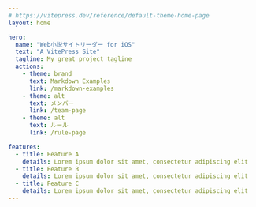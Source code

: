```yaml
---
# https://vitepress.dev/reference/default-theme-home-page
layout: home

hero:
  name: "Web小説サイトリーダー for iOS"
  text: "A VitePress Site"
  tagline: My great project tagline
  actions:
    - theme: brand
      text: Markdown Examples
      link: /markdown-examples
    - theme: alt
      text: メンバー
      link: /team-page
    - theme: alt
      text: ルール
      link: /rule-page

features:
  - title: Feature A
    details: Lorem ipsum dolor sit amet, consectetur adipiscing elit
  - title: Feature B
    details: Lorem ipsum dolor sit amet, consectetur adipiscing elit
  - title: Feature C
    details: Lorem ipsum dolor sit amet, consectetur adipiscing elit
---
```

